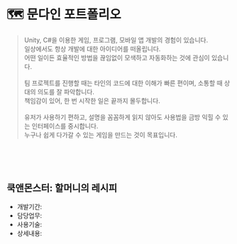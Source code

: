 # 🗺️ 문다인 포트폴리오
>   Unity, C#을 이용한 게임, 프로그램, 모바일 앱 개발의 경험이 있습니다. <br>일상에서도 항상 개발에 대한 아이디어를 떠올립니다. <br>어떤 일이든 효율적인 방법을 끊임없이 모색하고 자동화하는 것에 관심이 있습니다. <br><br>팀 프로젝트를 진행할 때는 타인의 코드에 대한 이해가 빠른 편이며, 소통할 때 상대의 의도를 잘 파악합니다. <br>책임감이 있어, 한 번 시작한 일은 끝까지 몰두합니다.
 <br><br> 유저가 사용하기 편하고, 설명을 꼼꼼하게 읽지 않아도 사용법을 금방 익힐 수 있는 인터페이스를 중시합니다. <br>누구나 쉽게 다가갈 수 있는 게임을 만드는 것이 목표입니다.
<br>
<br>
<br>

## 쿡앤몬스터: 할머니의 레시피
- 개발기간: 
- 담당업무: 
- 사용기술: 
- 상세내용:

